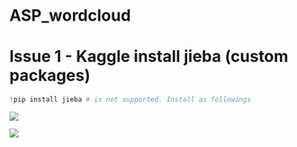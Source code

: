 # ASP_wordcloud

# Issue 1 - Kaggle install jieba (custom packages)

```python
!pip install jieba # is not supported. Install as followings
``` 


![](https://github.com/davidkorea/ASP_wordcloud/blob/master/README/1.jpg)

![](https://github.com/davidkorea/ASP_wordcloud/blob/master/README/2.jpg)
